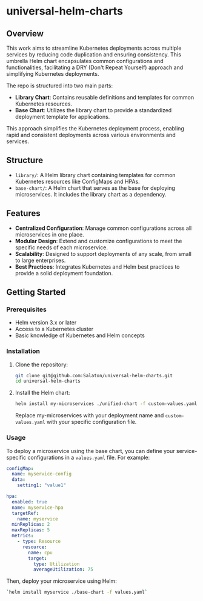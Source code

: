 # universal-helm-charts

## Overview

This work aims to streamline Kubernetes deployments across multiple services by reducing code duplication and ensuring consistency. This umbrella Helm chart encapsulates common configurations and functionalities, facilitating a DRY (Don't Repeat Yourself) approach and simplifying Kubernetes deployments.

The repo is structured into two main parts:

-   **Library Chart**: Contains reusable definitions and templates for common Kubernetes resources.
-   **Base Chart**: Utilizes the library chart to provide a standardized deployment template for applications.

This approach simplifies the Kubernetes deployment process, enabling rapid and consistent deployments across various environments and services.

## Structure

-   `library/`: A Helm library chart containing templates for common Kubernetes resources like ConfigMaps and HPAs.
-   `base-chart/`: A Helm chart that serves as the base for deploying microservices. It includes the library chart as a dependency.

## Features

- **Centralized Configuration**: Manage common configurations across all microservices in one place.
- **Modular Design**: Extend and customize configurations to meet the specific needs of each microservice.
- **Scalability**: Designed to support deployments of any scale, from small to large enterprises.
- **Best Practices**: Integrates Kubernetes and Helm best practices to provide a solid deployment foundation.

## Getting Started

### Prerequisites

- Helm version 3.x or later
- Access to a Kubernetes cluster
- Basic knowledge of Kubernetes and Helm concepts

### Installation

1. Clone the repository:
   ```bash
   git clone git@github.com:Salaton/universal-helm-charts.git
   cd universal-helm-charts
   ```
 2. Install the Helm chart:
	```bash
	helm install my-microservices ./unified-chart -f custom-values.yaml
	```
	Replace my-microservices with your deployment name and `custom-values.yaml` with 		your specific configuration file.
	
 ### Usage
To deploy a microservice using the base chart, you can define your service-specific configurations in a `values.yaml` file. For example:
```yaml
configMap:
  name: myservice-config
  data:
    setting1: "value1"

hpa:
  enabled: true
  name: myservice-hpa
  targetRef:
    name: myservice
  minReplicas: 2
  maxReplicas: 5
  metrics:
    - type: Resource
      resource:
        name: cpu
        target:
          type: Utilization
          averageUtilization: 75

```
Then, deploy your microservice using Helm:
```bash
`helm install myservice ./base-chart -f values.yaml`
```